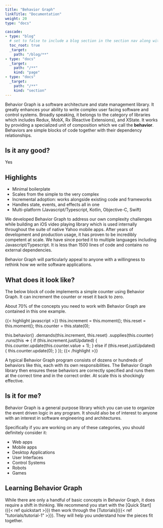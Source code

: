 ```yaml
---
title: "Behavior Graph"
linkTitle: "Documentation"
weight: 20
type: "docs"

cascade:
- type: "blog"
  # set to false to include a blog section in the section nav along with docs
  toc_root: true
  _target:
    path: "/blog/**"
- type: "docs"
  _target:
    path: "/**"
    kind: "page"
- type: "docs"
  _target:
    path: "/**"
    kind: "section"
---
```


Behavior Graph is a software architecture and state management library. It greatly enhances your ability to write complex user facing software and control systems. Broadly speaking, it belongs to the category of libraries which includes Redux, MobX, Rx (Reactive Extensions), and XState. It works by providing a specialized unit of composition which we call the __behavior__. Behaviors are simple blocks of code together with their dependency relationships.

## Is it any good?

Yes

## Highlights

* Minimal boilerplate
* Scales from the simple to the very complex
* Incremental adoption: works alongside existing code and frameworks
* Handles state, events, and effects all in one
* Multi-platform (Javascript/Typescript, Kotlin, Objective-C, Swift)

We developed Behavior Graph to address our own complexity challenges while building an iOS video playing library which is used internally throughout the suite of native Yahoo mobile apps. After years of development and production usage, it has proven to be incredibly competent at scale. We have since ported it to multiple languages including Javascript/Typescript. It is less than 1500 lines of code and contains no external dependencies.

Behavior Graph will particularly appeal to anyone with a willingness to rethink how we write software applications.

## What does it look like?

The below block of code implements a simple counter using Behavior Graph.
It can increment the counter or reset it back to zero.

About 70% of the concepts you need to work with Behavior Graph are contained in this one example.

<!-- Intro-1 -->
{{< highlight javascript >}}
this.increment = this.moment();
this.reset = this.moment();
this.counter = this.state(0);

this.behavior()
    .demands(this.increment, this.reset)
    .supplies(this.counter)
    .runs(this => {
        if (this.increment.justUpdated) {
            this.counter.update(this.counter.value + 1);
        } else if (this.reset.justUpdated) {
            this.counter.update(0);
        }
    });
{{< /highlight >}}

A typical Behavior Graph program consists of dozens or hundreds of behaviors like this, each with its own responsibilities.
The Behavior Graph library then ensures these behaviors are correctly specified and runs them at the correct time and in the correct order.
At scale this is shockingly effective.

## Is it for me?

Behavior Graph is a general purpose library which you can use to organize the event driven logic in any program.
It should also be of interest to anyone with an interest in software engineering and architectures.

Specifically if you are working on any of these categories, you should definitely consider it:

* Web apps
* Mobile apps
* Desktop Applications
* User Interfaces
* Control Systems
* Robots
* Games

## Learning Behavior Graph

While there are only a handful of basic concepts in Behavior Graph, it does require a shift in thinking.
We recommend you start with the [Quick Start]({{< ref quickstart >}}) then work through the [Tutorials]({{< ref "tutorials/tutorial-1" >}}).
They will help you understand how the pieces fit together.
